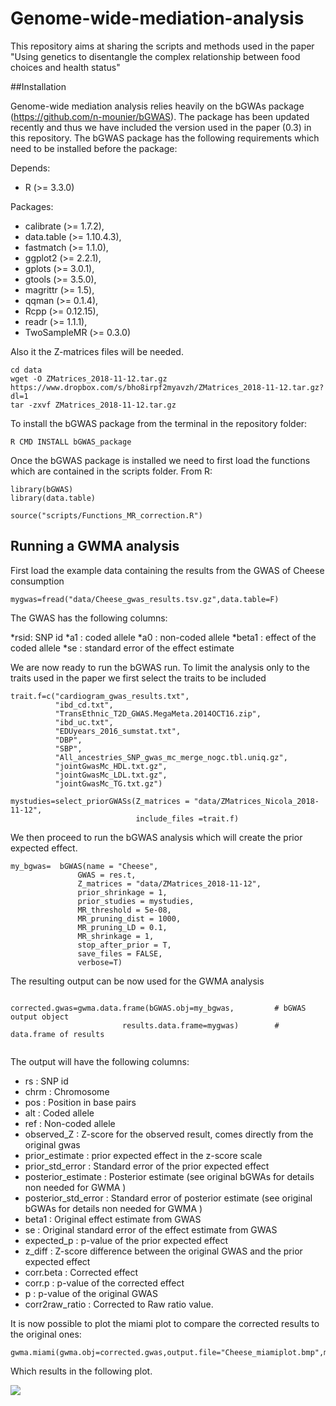 # Genome-wide-mediation-analysis

This repository aims at sharing the scripts and methods used in the paper "Using genetics to disentangle the complex relationship between food choices and health status"

##Installation 

Genome-wide mediation analysis relies heavily on the bGWAs package (https://github.com/n-mounier/bGWAS).
The package has been updated recently and thus we have included the version used in the paper (0.3) in this repository.
The bGWAS package has the following requirements which need to be installed before the package:

Depends:

* R (>= 3.3.0)

Packages:

*  calibrate (>= 1.7.2),
*  data.table (>= 1.10.4.3),
*  fastmatch (>= 1.1.0),
*  ggplot2 (>= 2.2.1),
*  gplots (>= 3.0.1),
*  gtools (>= 3.5.0),
*  magrittr (>= 1.5),
*  qqman (>= 0.1.4),
*  Rcpp (>= 0.12.15),
*  readr (>= 1.1.1),
*  TwoSampleMR (>= 0.3.0)

Also it the Z-matrices files will be needed. 

```
cd data
wget -O ZMatrices_2018-11-12.tar.gz https://www.dropbox.com/s/bho8irpf2myavzh/ZMatrices_2018-11-12.tar.gz?dl=1
tar -zxvf ZMatrices_2018-11-12.tar.gz

```

To install the bGWAS package from the terminal in the repository folder:

```
R CMD INSTALL bGWAS_package
```

Once the bGWAS package is installed we need to first load the functions which are contained in the scripts folder.
From R:
```
library(bGWAS)
library(data.table)

source("scripts/Functions_MR_correction.R")

```

## Running a GWMA analysis

First load the example data containing the results from the GWAS of Cheese consumption
```
mygwas=fread("data/Cheese_gwas_results.tsv.gz",data.table=F)

```
The GWAS has the following columns:

*rsid: SNP id 
*a1 : coded allele
*a0 : non-coded allele
*beta1 : effect of the coded allele
*se : standard error of the effect estimate

We are now ready to run the bGWAS run.
To limit the analysis only to the traits used in the paper we first select the traits to be included
```
trait.f=c("cardiogram_gwas_results.txt",
          "ibd_cd.txt",
          "TransEthnic_T2D_GWAS.MegaMeta.2014OCT16.zip",
          "ibd_uc.txt",
          "EDUyears_2016_sumstat.txt",
          "DBP",
          "SBP",
          "All_ancestries_SNP_gwas_mc_merge_nogc.tbl.uniq.gz",
          "jointGwasMc_HDL.txt.gz",
          "jointGwasMc_LDL.txt.gz",
          "jointGwasMc_TG.txt.gz")

mystudies=select_priorGWASs(Z_matrices = "data/ZMatrices_Nicola_2018-11-12",
                            include_files =trait.f)

```

We then proceed to run the bGWAS analysis which will create the prior expected effect.
```
my_bgwas=  bGWAS(name = "Cheese",
               GWAS = res.t,
               Z_matrices = "data/ZMatrices_2018-11-12",
               prior_shrinkage = 1,
               prior_studies = mystudies,
               MR_threshold = 5e-08,
               MR_pruning_dist = 1000,
               MR_pruning_LD = 0.1,
               MR_shrinkage = 1,
               stop_after_prior = T,
               save_files = FALSE,
               verbose=T)

```

The resulting output can be now used for the GWMA analysis

```

corrected.gwas=gwma.data.frame(bGWAS.obj=my_bgwas,         # bGWAS output object
                         results.data.frame=mygwas)        # data.frame of results


```
The output will have the following columns:

* rs : SNP id
* chrm : Chromosome          
* pos  : Position in base pairs    
* alt  : Coded allele
* ref  : Non-coded allele 
* observed_Z : Z-score for the observed result, comes directly from the original gwas
* prior_estimate : prior expected effect in the z-score scale
* prior_std_error : Standard error of the prior expected effect
* posterior_estimate : Posterior estimate (see original bGWAs for details non needed for GWMA ) 
* posterior_std_error : Standard error of posterior estimate (see original bGWAs for details non needed for GWMA ) 
* beta1 : Original effect estimate from GWAS              
* se : Original standard error of the effect estimate from GWAS               
* expected_p : p-value of the prior expected effect         
* z_diff : Z-score difference between the original GWAS and the prior expected effect              
* corr.beta : Corrected effect
* corr.p : p-value of the corrected effect
* p : p-value of the original GWAS               
* corr2raw_ratio : Corrected to Raw ratio value.

It is now possible to plot the miami plot to compare the corrected results to the original ones:
```
gwma.miami(gwma.obj=corrected.gwas,output.file="Cheese_miamiplot.bmp",main="Cheese_conumption")

```
Which results in the following plot.

![](Cheese_miamiplot.bmp)




